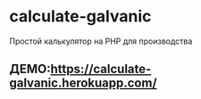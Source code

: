 # calculate-galvanic
Простой калькулятор на PHP для производства
## ДЕМО:https://calculate-galvanic.herokuapp.com/
